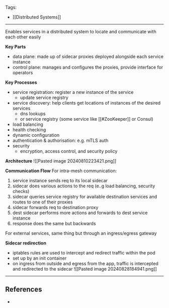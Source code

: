 Tags:
- [[Distributed Systems]]
---
Enables services in a distributed system to locate and communicate with each other easily

**Key Parts**
- data plane: made up of sidecar proxies deployed alongside each service instance
- control plane: manages and configures the proxies, provide interface for operators

**Key Processes**
- service registration: register a new instance of the service
	- update service registry
- service discovery: help clients get locations of instances of the desired services
	- dns lookups
	- or service registry (some service like [[#ZooKeeper]] or Consul)
- load balancing
- health checking
- dynamic configuration
- authentication & authorisation: e.g. mTLS auth
- security
	- encryption, access control, and security policy
	
**Architecture**
![[Pasted image 20240810223421.png]]

**Communication Flow**
For intra-mesh communication:
1. service instance sends req to its local sidecar
2. sidecar does various actions to the req (e..g load balancing, security checks)
3. sidecar queries service registry for available destination services and routes to one of their proxies
4. sidecar forwards req to destination proxy 
5. dest sidecar performs more actions and forwards to dest service instance
6. response does the same but backwards

For external services, same thing but through an ingress/egress gateway

**Sidecar redirection**
* iptables rules are used to intercept and redirect traffic within the pod
* set up by an init container
* on ingress from outside and egress from the app, traffic is intercepted and redirected to the sidecar 
![[Pasted image 20240828184941.png]]


---
## References
- 
